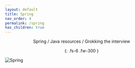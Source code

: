 ```yaml
---
layout: default
title: Spring
nav_order: 4
permalink: /spring
has_children: true
---
```

<div align="center" markdown="1">
Spring / Java resources / Grokking the interview

{: .fs-6 .fw-300 }
</div>

![Spring](https://docs.spring.io/spring/docs/5.0.0.RC3/spring-framework-reference/images/spring-overview.png)

